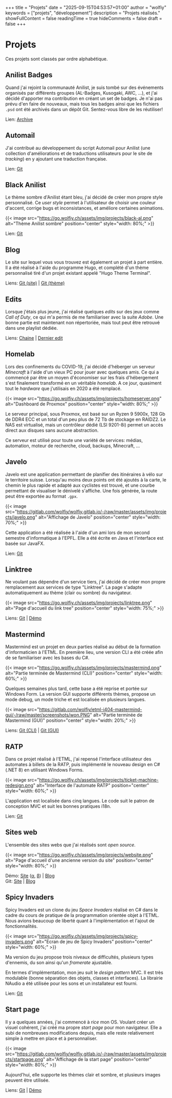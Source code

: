 +++
title = "Projets"
date = "2025-09-15T04:53:57+01:00"
author = "wolfiy"
keywords = ["projets", "développement"]
description = "Projets réalisés."
showFullContent = false
readingTime = true
hideComments = false
draft = false
+++

# Projets

Ces projets sont classés par ordre alphabétique.

## Anilist Badges

Quand j'ai rejoint la communauté Anilist, je suis tombé sur des événements organisés par différents groupes (AL-Badges, Kusogaki, AWC, ...), et j'ai décidé d'apporter ma contribution en créant un set de badges. Je n'ai pas prévu d'en faire de nouveaux, mais tous les badges ainsi que les fichiers `.psd` ont été archivés dans un dépôt Git. Sentez-vous libre de les réutiliser!

Lien: [Archive](https://gitlab.com/wolfiy/alb/)

## Automail

J'ai contribué au développement du script Automail pour Anilist (une collection d'améliorations et de traductions utilisateurs pour le site de *tracking*) en y ajoutant une traduction française.

Lien: [Git](https://github.com/hohMiyazawa/Automail)

## Black Anilist

Le thème sombre d'Anilist étant bleu, j'ai décidé de créer mon propre style personnalisé. Ce *user style* permet à l'utilisateur de choisir une couleur d'accent, corrige bugs et inconsistances, et améliore certaines animations.

{{< image src="https://go.wolfiy.ch/assets/img/projects/black-al.png" alt="Thème Anilist sombre" position="center" style="width: 80%;" >}}

Lien: [Git](https://gitlab.com/wolfiy/anilist-black-theme)

## Blog

Le site sur lequel vous vous trouvez est également un projet à part entière. Il a été réalisé à l'aide du programme Hugo, et complété d'un thème personnalisé tiré d'un projet existant appelé "Hugo Theme Terminal".

Liens: [Git (site)](https://github.com/wolfiiy/momiko) | [Git (thème)](https://github.com/wolfiiy/hugo-theme-momiko-terminal)

## Edits

Lorsque j'étais plus jeune, j'ai réalisé quelques *edits* sur des jeux comme *Call of Duty*, ce qui m'a permis de me familiariser avec la suite *Adobe*. Une bonne partie est maintenant non répertoriée, mais tout peut être retrouvé dans une playlist dédiée.

Liens: [Chaine](https://youtube.com/DarkWolfiiy) | [Dernier edit](https://youtube.com/watch?v=XDFgXyqNPzk)

## Homelab

Lors des confinements du COVID-19, j'ai décidé d'héberger un serveur *Minecraft* à l'aide d'un vieux PC pour jouer avec quelques amis. Ce qui a commencé par être un moyen d'économiser sur les frais d'hébergement s'est finalement transformé en un véritable *homelab*. A ce jour, quasiment tout le *hardware* que j'utilisais en 2020 a été remplacé.

{{< image src="https://go.wolfiy.ch/assets/img/projects/homeserver.png" alt="Dashboard de Proxmox" position="center" style="width: 80%;" >}}

Le serveur principal, sous Proxmox, est basé sur un Ryzen 9 5900x, 128 Gb de DDR4 ECC et un total d'un peu plus de 72 Tb de stockage en RAIDZ2. Le NAS est virtualisé, mais un contrôleur dédié (LSI 9201-8i) permet un accès direct aux disques sans aucune abstraction.

Ce serveur est utilisé pour toute une variété de services: médias, automation, moteur de recherche, cloud, backups, Minecraft, ...

## Javelo

Javelo est une application permettant de planifier des itinéraires à vélo sur le territoire suisse. Lorsqu'au moins deux points ont été ajoutés à la carte, le chemin le plus rapide et adapté aux cyclistes est trouvé, et une courbe permettant de visualiser le dénivelé s'affiche. Une fois générée, la route peut être exportée au format `.gpx`.

{{< image src="https://gitlab.com/wolfiy/wolfiy.gitlab.io/-/raw/master/assets/img/projects/javelo.png" alt="Affichage de Javelo" position="center" style="width: 70%;" >}}

Cette application a été réalisée à l'aide d'un ami lors de mon second semestre d'informatique à l'EPFL. Elle a été écrite en Java et l'interface est basée sur JavaFX.

Lien: [Git](https://gitlab.com/wolfiy/CS-108p)

## Linktree

Ne voulant pas dépendre d'un service tiers, j'ai décidé de créer mon propre remplacement aux services de type "Linktree". La page s'adapte automatiquement au thème (clair ou sombre) du navigateur.

{{< image src="https://go.wolfiy.ch/assets/img/projects/linktree.png" alt="Page d'accueil du link tree" position="center" style="width: 75%;" >}}

Liens: [Git](https://gitlab.com/wolfiy/linktree) | [Démo](https://linktree.wolfiy.ch/)

## Mastermind

Mastermind est un projet en deux parties réalisé au début de la formation d'informaticien à l'ETML. En première lieu, une version CLI a été créée afin de se familiariser avec les bases du C#. 

{{< image src="https://go.wolfiy.ch/assets/img/projects/mastermind.png" alt="Partie terminée de Mastermind (CLI)" position="center" style="width: 60%;" >}}

Quelques semaines plus tard, cette base a été reprise et portée sur Windows Form. La version GUI supporte différents thèmes, propose un mode debug, un mode triche et est localisée en plusieurs langues.

{{< image src="https://gitlab.com/wolfiy/etml-i404-mastermind-gui/-/raw/master/screenshots/won.PNG" alt="Partie terminée de Mastermind (GUI)" position="center" style="width: 20%;" >}}

Liens: [Git (CLI)](https://gitlab.com/wolfiy/etml-i403-mastermind) | [Git (GUI)](https://gitlab.com/wolfiy/etml-i404-mastermind-gui)

## RATP

Dans ce projet réalisé à l'ETML, j'ai repensé l'interface utilisateur des automates à billets de la RATP, puis implémenté le nouveau design en C# (.NET 8) en utilisant Windows Forms.

{{< image src="https://go.wolfiy.ch/assets/img/projects/ticket-machine-redesign.png" alt="Interface de l'automate RATP" position="center" style="width: 60%;" >}}

L'application est localisée dans cinq langues. Le code suit le patron de conception MVC et suit les bonnes pratiques i18n.

Lien: [Git](https://gitlab.com/wolfiy/ticket-machine-redesign)

## Sites web

L'ensemble des sites webs que j'ai réalisés sont *open source*.

{{< image src="https://go.wolfiy.ch/assets/img/projects/website.png" alt="Page d'accueil d'une ancienne version du site" position="center" style="width: 80%;" >}}

Démo: [Site](https://go.wolfiy.ch/) ([α](https://go.wolfiy.ch/v1/index.html), [β](https://go.wolfiy.ch/v2/index.html)) | [Blog](https://www.momiko.moe/fr)  
Git: [Site](https://gitlab.com/wolfiy/wolfiy.gitlab.io) | [Blog](https://github.com/wolfiiy/momiko)

## Spicy Invaders

Spicy Invaders est un clone du jeu *Space Invaders* réalisé en C# dans le cadre du cours de pratique de la programmation orientée objet à l'ETML. Nous avions beaucoup de liberté quant à l'implémentation et l'ajout de fonctionnalités.

{{< image src="https://go.wolfiy.ch/assets/img/projects/spicy-invaders.png" alt="Ecran de jeu de Spicy Invaders" position="center" style="width: 60%;" >}}

Ma version du jeu propose trois niveaux de difficultés, plusieurs types d'ennemis, du son ainsi qu'un *framerate* ajustable.

En termes d'implémentation, mon jeu suit le *design pattern* MVC. Il est très modulable (bonne séparation des objets, classes et interfaces). La librairie NAudio a été utilisée pour les sons et un installateur est fourni.

Lien: [Git](https://gitlab.com/wolfiy/spicy-invaders)

## Start page

Il y a quelques années, j'ai commencé à *rice* mon OS. Voulant créer un visuel cohérent, j'ai créé ma propre *start page* pour mon navigateur. Elle a subi de nombreuses modifications depuis, mais elle reste relativement simple à mettre en place et à personnaliser.

{{< image src="https://gitlab.com/wolfiy/wolfiy.gitlab.io/-/raw/master/assets/img/projects/startpage.png" alt="Affichage de la start page" position="center" style="width: 80%;" >}}

Aujourd'hui, elle supporte les thèmes clair et sombre, et plusieurs images peuvent être utilisée.

Liens: [Git](https://gitlab.com/wolfiy/wlfys-minimal-startpage) | [Démo](https://start.wolfiy.ch/)